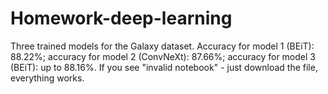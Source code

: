 # Homework-deep-learning


Three trained models for the Galaxy dataset. Accuracy for model 1 (BEiT): 88.22%; accuracy for model 2 (ConvNeXt): 87.66%; accuracy for model 3 (BEiT): up to 88.16%. If you see "invalid notebook" - just download the file, everything works.
